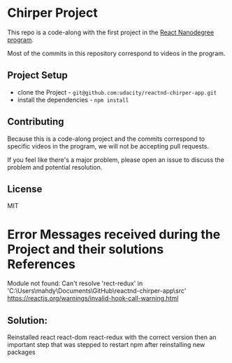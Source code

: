 # Chirper Project

This repo is a code-along with the first project in the [React Nanodegree program](https://www.udacity.com/course/react-nanodegree--nd019).

Most of the commits in this repository correspond to videos in the program.

## Project Setup

* clone the Project - `git@github.com:udacity/reactnd-chirper-app.git`
* install the dependencies - `npm install`

## Contributing

Because this is a code-along project and the commits correspond to specific videos in the program, we will not be accepting pull requests.

If you feel like there's a major problem, please open an issue to discuss the problem and potential resolution.

## License

MIT

# Error Messages received during the Project and their solutions References
Module not found: Can't resolve 'rect-redux' in 'C:\Users\mahdy\Documents\GitHub\reactnd-chirper-app\src'
https://reactjs.org/warnings/invalid-hook-call-warning.html
## Solution:
Reinstalled react react-dom react-redux with the correct version then an important step that was stepped to restart npm after reinstalling new packages
